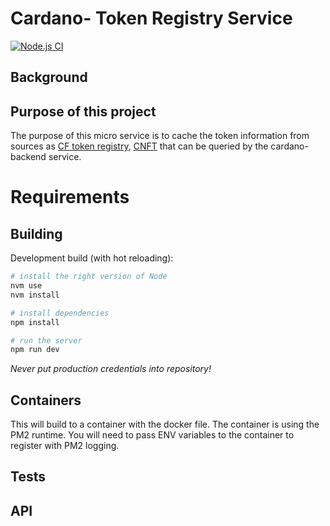 # Cardano- Token Registry Service

[![Node.js CI](https://github.com/dcSpark/token-registry-service/actions/workflows/node.js.yml/badge.svg?branch=main)](https://github.com/dcSpark/token-registry-service/actions/workflows/node.js.yml)

## Background

## Purpose of this project

The purpose of this micro service is to cache the token information from sources as [CF token registry](https://github.com/cardano-foundation/cardano-token-registry), [CNFT](https://github.com/Cardano-NFTs/policyIDs) that can be queried by the cardano-backend service.

# Requirements

## Building

Development build (with hot reloading):

```bash
# install the right version of Node
nvm use
nvm install

# install dependencies
npm install

# run the server
npm run dev
```

_Never put production credentials into repository!_

## Containers

This will build to a container with the docker file. The container is using the PM2 runtime. You will need to pass ENV variables to the container to register with PM2 logging.

## Tests

## API
